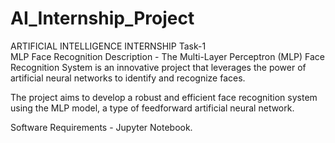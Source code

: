 # AI_Internship_Project
ARTIFICIAL INTELLIGENCE INTERNSHIP
Task-1  
MLP Face Recognition
Description -
The Multi-Layer Perceptron (MLP) Face Recognition System is an innovative project that leverages the power of artificial neural networks to identify and recognize faces.

The project aims to develop a robust and efficient face recognition system using the MLP model, a type of feedforward artificial neural network.

Software Requirements -
Jupyter Notebook.
